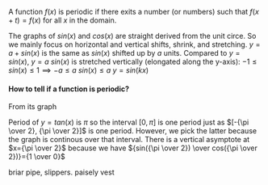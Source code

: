 A function $f(x)$ is periodic if there exits a number (or numbers) such that $f(x+t)=f(x)$ for all $x$ in the domain.

The graphs of $sin(x)$ and $cos(x)$ are straight derived from the unit circe. So we mainly focus on horizontal and vertical shifts, shrink, and stretching.
$y=a+sin(x)$ is the same as $sin(x)$ shifted up by $a$ units.
Compared to $y=sin(x)$, $y=a\ sin(x)$ is stretched vertically (elongated along the y-axis): $-1 \leq sin(x) \leq 1 \implies -a \leq a \ sin(x) \leq a$
$y=sin(kx)$ 

#### How to tell if a function is periodic?
From its graph




Period of $y=tan(x)$ is $\pi$ so the interval $[0, \pi]$ is one period just as $[-{\pi \over 2}, {\pi \over 2}]$ is one period. However, we pick the latter because the graph is continous over that interval. There is a vertical asymptote at $x={\pi \over 2}$ because we have ${sin({\pi \over 2}) \over cos({\pi \over 2})}={1 \over 0}$

briar pipe, slippers. paisely vest

